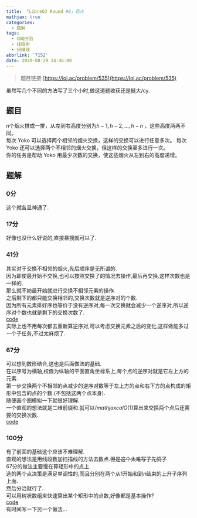 ```yaml
---
title: 「LibreOJ Round #6」花火
mathjax: true
categories:
  - 题解
tags:
  - CDQ分治
  - 线段树
  - 扫描线
abbrlink: '7152'
date: 2020-08-29 14:46:00
---
```



>题目链接:[https://loj.ac/problem/535](https://loj.ac/problem/535)  

虽然写几个不同的方法写了三个小时,做这道题收获还是挺大/cy.      


## 题目
$n$个烟火排成一排，从左到右高度分别为$h-1,h-2,...,h-n$ ，这些高度两两不同。  
每次 Yoko 可以选择两个相邻的烟火交换，这样的交换可以进行任意多次。
每次 Yoko 还可以选择两个不相邻的烟火交换，但这样的交换至多进行一次。  
你的任务是帮助 Yoko 用最少次数的交换，使这些烟火从左到右的高度递增。 
  

## 题解    

### 0分
这个就各显神通了.  

### 17分
好像也没什么好说的,直接暴搜就可以了.    

### 41分  
其实对于交换不相邻的烟火,先后顺序是无所谓的.  
因为即使最开始不交换,也可以按照交换了的情况去操作,最后再交换.这样次数也是一样的.  
那么就不妨最开始就进行交换不相邻元素的操作.  
之后剩下的都只能交换相邻的,交换次数就是逆序对的个数.  
因为所有元素排好序也等价于没有逆序对,每一次交换就会减少一个逆序对,所以逆序对个数也就是剩下的交换次数了.  
[code](https://loj.ac/submission/896987)  
实际上也不用每次都去重新算逆序对,可以考虑交换元素之后的变化,这样做能多过一个子任务,不过太麻烦了.    

### 67分
可以想到数形结合,这也是后面做法的基础.  
在以序号为横轴,权值为纵轴的平面直角坐标系上,每个点的逆序对就是它左上方的元素.  
第一步交换两个不相邻的点减少的逆序对数等于左上方的点和右下方的点构成的矩形中包含的点的个数.(不包括这两个点本身).  
随便画个图模拟一下就很好理解.  
一个直观的想法就是二维前缀和.就可以$/mathjaxcal{O}(1)$算出来交换两个点后还需要的交换次数.  
[code](https://loj.ac/submission/897049)    

### 100分  
有了前面的基础这个应该不难理解.  
直观的想法是用线段数加扫描线的方法去数点.~~但是这个太难写了先鸽了~~  
$67$分的做法主要慢在算矩形中的点上.  
选的两个点决策是满足单调性的,而且分别在两个从$1$开始和到$n$结束的上升子序列上面.  
然后分治就行了.  
可以用树状数组来快速算出某个矩形中的点数,好像都是基本操作?  
[code](https://loj.ac/submission/897150)  
有时间写一下另一个做法...  